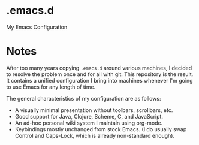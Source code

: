 # .emacs.d

My Emacs Configuration

# Notes

After too many years copying `.emacs.d` around various machines, I
decided to resolve the problem once and for all with git. This
repository is the result. It contains a unified configuration I bring
into machines whenever I'm going to use Emacs for any length of
time. 

The general characteristics of my configuration are as follows:

* A visually minimal presentation without toolbars, scrollbars, etc.
* Good support for Java, Clojure, Scheme, C, and JavaScript.
* An ad-hoc personal wiki system I maintain using org-mode.
* Keybindings mostly unchanged from stock Emacs. (I do usually swap Control and Caps-Lock, which is already non-standard enough).
